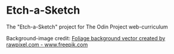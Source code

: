 # Etch-a-Sketch
The "Etch-a-Sketch" project for The Odin Project web-curriculum

Background-image credit:
<a href="https://www.freepik.com/vectors/foliage-background">Foliage background vector created by rawpixel.com - www.freepik.com</a>